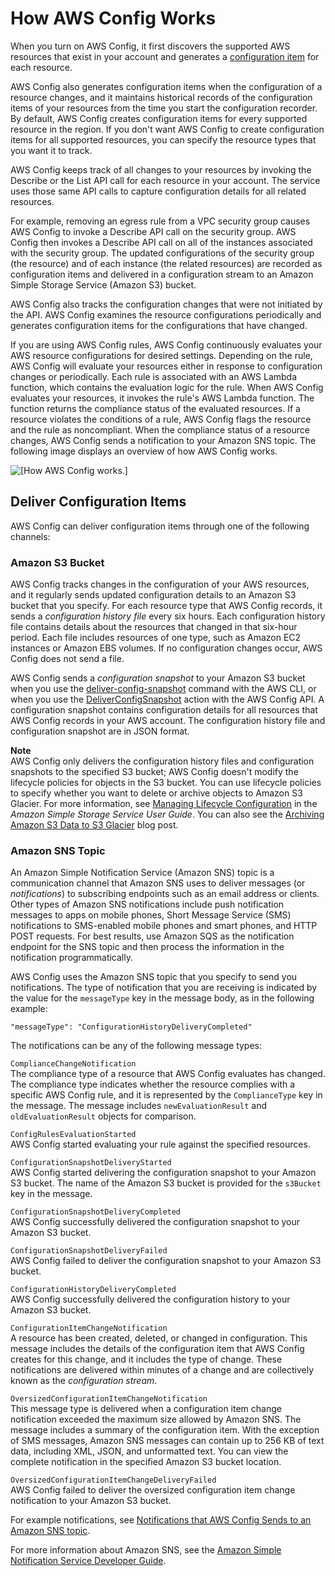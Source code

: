 # How AWS Config Works<a name="how-does-config-work"></a>

When you turn on AWS Config, it first discovers the supported AWS resources that exist in your account and generates a [configuration item](config-concepts.md#config-items) for each resource\. 

 AWS Config also generates configuration items when the configuration of a resource changes, and it maintains historical records of the configuration items of your resources from the time you start the configuration recorder\. By default, AWS Config creates configuration items for every supported resource in the region\. If you don't want AWS Config to create configuration items for all supported resources, you can specify the resource types that you want it to track\. 

AWS Config keeps track of all changes to your resources by invoking the Describe or the List API call for each resource in your account\. The service uses those same API calls to capture configuration details for all related resources\. 

For example, removing an egress rule from a VPC security group causes AWS Config to invoke a Describe API call on the security group\. AWS Config then invokes a Describe API call on all of the instances associated with the security group\. The updated configurations of the security group \(the resource\) and of each instance \(the related resources\) are recorded as configuration items and delivered in a configuration stream to an Amazon Simple Storage Service \(Amazon S3\) bucket\. 

AWS Config also tracks the configuration changes that were not initiated by the API\. AWS Config examines the resource configurations periodically and generates configuration items for the configurations that have changed\. 

If you are using AWS Config rules, AWS Config continuously evaluates your AWS resource configurations for desired settings\. Depending on the rule, AWS Config will evaluate your resources either in response to configuration changes or periodically\. Each rule is associated with an AWS Lambda function, which contains the evaluation logic for the rule\. When AWS Config evaluates your resources, it invokes the rule's AWS Lambda function\. The function returns the compliance status of the evaluated resources\. If a resource violates the conditions of a rule, AWS Config flags the resource and the rule as noncompliant\. When the compliance status of a resource changes, AWS Config sends a notification to your Amazon SNS topic\. The following image displays an overview of how AWS Config works\.

![\[How AWS Config works.\]](http://docs.aws.amazon.com/config/latest/developerguide/images/how-AWSconfig-works.png)

## Deliver Configuration Items<a name="delivery-channel"></a>

AWS Config can deliver configuration items through one of the following channels:

### Amazon S3 Bucket<a name="delivery-channel-S3-bucket"></a>

AWS Config tracks changes in the configuration of your AWS resources, and it regularly sends updated configuration details to an Amazon S3 bucket that you specify\. For each resource type that AWS Config records, it sends a *configuration history file* every six hours\. Each configuration history file contains details about the resources that changed in that six\-hour period\. Each file includes resources of one type, such as Amazon EC2 instances or Amazon EBS volumes\. If no configuration changes occur, AWS Config does not send a file\.

AWS Config sends a *configuration snapshot* to your Amazon S3 bucket when you use the [deliver\-config\-snapshot](https://docs.aws.amazon.com/cli/latest/reference/configservice/deliver-config-snapshot.html) command with the AWS CLI, or when you use the [DeliverConfigSnapshot](https://docs.aws.amazon.com/config/latest/APIReference/API_DeliverConfigSnapshot.html) action with the AWS Config API\. A configuration snapshot contains configuration details for all resources that AWS Config records in your AWS account\. The configuration history file and configuration snapshot are in JSON format\.

**Note**  
AWS Config only delivers the configuration history files and configuration snapshots to the specified S3 bucket; AWS Config doesn't modify the lifecycle policies for objects in the S3 bucket\. You can use lifecycle policies to specify whether you want to delete or archive objects to Amazon S3 Glacier\. For more information, see [Managing Lifecycle Configuration](https://docs.aws.amazon.com/AmazonS3/latest/user-guide/LifecycleConfiguration.html) in the *Amazon Simple Storage Service User Guide*\. You can also see the [Archiving Amazon S3 Data to S3 Glacier](https://aws.amazon.com/blogs/aws/archive-s3-to-glacier/) blog post\.

### Amazon SNS Topic<a name="delivery-channel-SNS-topic"></a>

An Amazon Simple Notification Service \(Amazon SNS\) topic is a communication channel that Amazon SNS uses to deliver messages \(or *notifications*\) to subscribing endpoints such as an email address or clients\. Other types of Amazon SNS notifications include push notification messages to apps on mobile phones, Short Message Service \(SMS\) notifications to SMS\-enabled mobile phones and smart phones, and HTTP POST requests\. For best results, use Amazon SQS as the notification endpoint for the SNS topic and then process the information in the notification programmatically\.

AWS Config uses the Amazon SNS topic that you specify to send you notifications\. The type of notification that you are receiving is indicated by the value for the `messageType` key in the message body, as in the following example:

```
"messageType": "ConfigurationHistoryDeliveryCompleted"
```

The notifications can be any of the following message types:

`ComplianceChangeNotification`  
The compliance type of a resource that AWS Config evaluates has changed\. The compliance type indicates whether the resource complies with a specific AWS Config rule, and it is represented by the `ComplianceType` key in the message\. The message includes `newEvaluationResult` and `oldEvaluationResult` objects for comparison\.

`ConfigRulesEvaluationStarted`  
AWS Config started evaluating your rule against the specified resources\.

`ConfigurationSnapshotDeliveryStarted`  
AWS Config started delivering the configuration snapshot to your Amazon S3 bucket\. The name of the Amazon S3 bucket is provided for the `s3Bucket` key in the message\.

`ConfigurationSnapshotDeliveryCompleted`  
AWS Config successfully delivered the configuration snapshot to your Amazon S3 bucket\.

`ConfigurationSnapshotDeliveryFailed`  
AWS Config failed to deliver the configuration snapshot to your Amazon S3 bucket\.

`ConfigurationHistoryDeliveryCompleted`  
AWS Config successfully delivered the configuration history to your Amazon S3 bucket\.

`ConfigurationItemChangeNotification`  
A resource has been created, deleted, or changed in configuration\. This message includes the details of the configuration item that AWS Config creates for this change, and it includes the type of change\. These notifications are delivered within minutes of a change and are collectively known as the *configuration stream*\.

`OversizedConfigurationItemChangeNotification`  
This message type is delivered when a configuration item change notification exceeded the maximum size allowed by Amazon SNS\. The message includes a summary of the configuration item\. With the exception of SMS messages, Amazon SNS messages can contain up to 256 KB of text data, including XML, JSON, and unformatted text\. You can view the complete notification in the specified Amazon S3 bucket location\.

`OversizedConfigurationItemChangeDeliveryFailed`  
AWS Config failed to deliver the oversized configuration item change notification to your Amazon S3 bucket\.

For example notifications, see [Notifications that AWS Config Sends to an Amazon SNS topic](notifications-for-AWS-Config.md)\.

For more information about Amazon SNS, see the [Amazon Simple Notification Service Developer Guide](https://docs.aws.amazon.com/sns/latest/dg/)\.
